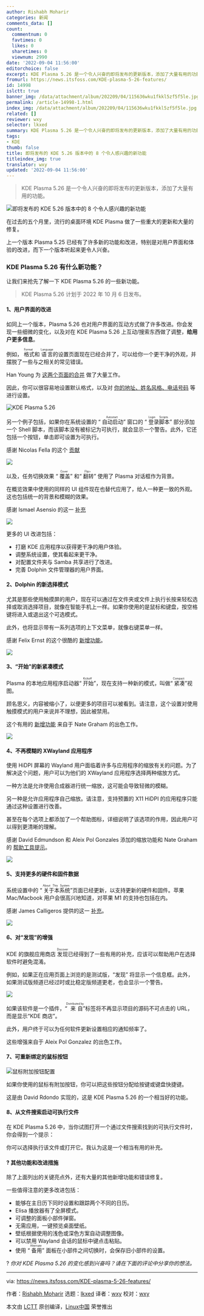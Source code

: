 ```yaml
---
author: Rishabh Moharir
categories: 新闻
comments_data: []
count:
  commentnum: 0
  favtimes: 0
  likes: 0
  sharetimes: 0
  viewnum: 2990
date: '2022-09-04 11:56:00'
editorchoice: false
excerpt: KDE Plasma 5.26 是一个令人兴奋的即将发布的更新版本，添加了大量有用的功能。
fromurl: https://news.itsfoss.com/KDE-plasma-5-26-features/
id: 14998
islctt: true
banner_img: /data/attachment/album/202209/04/115636wku1fkkl5zf5f5le.jpg
permalink: /article-14998-1.html
index_img: /data/attachment/album/202209/04/115636wku1fkkl5zf5f5le.jpg.thumb.jpg
related: []
reviewer: wxy
selector: lkxed
summary: KDE Plasma 5.26 是一个令人兴奋的即将发布的更新版本，添加了大量有用的功能。
tags:
- KDE
thumb: false
title: 即将发布的 KDE 5.26 版本中的 8 个令人感兴趣的新功能
titleindex_img: true
translator: wxy
updated: '2022-09-04 11:56:00'
---
```



> 
> KDE Plasma 5.26 是一个令人兴奋的即将发布的更新版本，添加了大量有用的功能。
> 
> 
> 


![即将发布的 KDE 5.26 版本中的 8 个令人感兴趣的新功能](/data/attachment/album/202209/04/115636wku1fkkl5zf5f5le.jpg)


在过去的五个月里，流行的桌面环境 KDE Plasma 做了一些重大的更新和大量的修复。


上一个版本 Plasma 5.25 已经有了许多新的功能和改进，特别是对用户界面和体验的改进，而下一个版本听起来更令人兴奋。


### KDE Plasma 5.26 有什么新功能？


让我们来抢先了解一下 KDE Plasma 5.26 的一些新功能。



> 
> KDE Plasma 5.26 计划于 2022 年 10 月 6 日发布。
> 
> 
> 


#### 1、用户界面的改进


如同上一个版本，Plasma 5.26 也对用户界面的互动方式做了许多改进。你会发现一些细微的变化，以及对在 KDE Plasma 5.26 上互动/搜索东西做了调整，**给用户更多信息**。


例如，<ruby> 格式 <rt>  Format </rt></ruby> 和 <ruby> 语言 <rt>  Language </rt></ruby> 的设置页面现在已经合并了，可以给你一个更干净的外观，并摆脱了一些与之相关的常见错误。


Han Young 为 [这两个页面的合并](https://invent.KDE.org/plasma/plasma-workspace/-/merge_requests/1147) 做了大量工作。


因此，你可以很容易地设置默认格式，以及对 [你的地址、姓名风格、电话号码](https://bugs.KDE.org/show_bug.cgi?id=430801) 等进行设置。


![KDE Plasma 5.26](/data/attachment/album/202209/04/115757imp02wq0vnep4cpr.jpg)


另一个例子包括，如果你在系统设置的 “<ruby> 自动启动 <rt>  Autostart </rt></ruby>” 窗口的 “<ruby> 登录脚本 <rt>  Login Scripts </rt></ruby>” 部分添加一个 Shell 脚本，而该脚本没有被标记为可执行，就会显示一个警告。此外，它还包括一个按钮，单击即可设置为可执行。


感谢 Nicolas Fella 的这个 [贡献](https://invent.KDE.org/plasma/plasma-workspace/-/merge_requests/878)


![](/data/attachment/album/202209/04/115806rmiuqxim5ubujmqu.jpg)


以及，任务切换效果 “<ruby> 覆盖 <rt>  Cover </rt></ruby>” 和“<ruby> 翻转 <rt>  Flip&gt; </rt></ruby>” 使用了 Plasma 对话框作为背景。


在概览效果中使用的同样的 UI 组件现在也替代应用了，给人一种更一致的外观。这也包括统一的背景和模糊的效果。


感谢 Ismael Asensio 的这一 [补充](https://invent.KDE.org/plasma/KDEplasma-addons/-/merge_requests/168)


![](/data/attachment/album/202209/04/115818icakcm08k5ndmmme.jpg)


更多的 UI 改进包括：


* 打磨 KDE 应用程序以获得更干净的用户体验。
* 调整系统设置，使其看起来更干净。
* 对配置文件夹与 Samba 共享进行了改进。
* 完善 Dolphin 文件管理器的用户界面。


#### 2、Dolphin 的新选择模式


尤其是那些使用触摸屏的用户，现在可以通过在文件夹或文件上执行长按来轻松选择或取消选择项目，就像在智能手机上一样。如果你使用的是鼠标和键盘，按空格键将进入或退出这个可选模式。


此外，也将显示带有一系列选项的上下文菜单，就像右键菜单一样。


感谢 Felix Ernst 的这个很酷的 [新增功能](https://bugs.KDE.org/show_bug.cgi?id=427202)。


![](/data/attachment/album/202209/04/115638xjomrrjvoomfp5pd.jpg)


#### 3、“开始”的新紧凑模式


Plasma 的本地应用程序启动器“<ruby> 开始 <rt>  Kickoff </rt></ruby>”，现在支持一种新的模式，叫做“<ruby> 紧凑 <rt>  Compact </rt></ruby>”视图。


顾名思义，内容被缩小了，以便更多的项目可以被看到。请注意，这个设置对使用触摸模式的用户来说并不理想，因此被禁用。


这个有用的 [新增功能](https://invent.KDE.org/plasma/plasma-desktop/-/merge_requests/699) 来自于 Nate Graham 的出色工作。


![](/data/attachment/album/202209/04/115640q2xl7xs9pnph5sxk.png)


#### 4、不再模糊的 XWayland 应用程序


使用 HiDPI 屏幕的 Wayland 用户面临着许多与应用程序的缩放有关的问题。为了解决这个问题，用户可以为他们的 XWayland 应用程序选择两种缩放方式。


一种方法是允许使用合成器进行统一缩放，这可能会导致轻微的模糊。


另一种是允许应用程序自己缩放。请注意，支持预置的 X11 HiDPI 的应用程序只能通过这种设置进行改善。


甚至在每个选项上都添加了一个帮助图标，详细说明了该选项的作用，因此用户可以得到更清晰的理解。


感谢 David Edmundson 和 Aleix Pol Gonzales 添加的缩放功能和 Nate Graham 的 [帮助工具提示](https://invent.KDE.org/plasma/kscreen/-/merge_requests/108)。


![](/data/attachment/album/202209/04/115833z12se1igg4glcsrc.jpg)


#### 5、支持更多的硬件和固件数据


系统设置中的 “<ruby> 关于本系统 <rt>  About This System </rt></ruby>”页面已经更新，以支持更新的硬件和固件。苹果 Mac/Macbook 用户会很高兴地知道，对苹果 M1 的支持也包括在内。


感谢 James Calligeros 提供的这一 [补充](https://invent.KDE.org/plasma/kinfocenter/-/merge_requests/104)。


![](/data/attachment/album/202209/04/115838bb3m1k1s1ekbbz0m.jpg)


#### 6、对“发现”的增强


KDE 的旗舰应用商店 <ruby> 发现 <rt>  Discover </rt></ruby> 已经得到了一些有用的补充，应该可以帮助用户在选择软件时避免混淆。


例如，如果正在应用页面上浏览的是测试版，“发现” 将显示一个信息框。此外，如果测试版频道已经过时或比稳定版频道更老，也会显示一个警告。


![](/data/attachment/album/202209/04/115641zc7s5f0ssocnwcox.jpg)


如果该软件是一个插件，“<ruby> 来自 <rt>  Distributed by </rt></ruby>”标签将不再显示项目的源码不可点击的 URL，而是显示“KDE 商店”。


此外，用户终于可以为任何软件更新设置相应的通知频率了。


这些增强来自于 Aleix Pol Gonzalez 的出色工作。


#### 7、可重新绑定的鼠标按钮


![鼠标附加按钮配置](/data/attachment/album/202209/04/115641wmwisqcl5b4gqvlm.png)


如果你使用的鼠标有附加按钮，你可以把这些按钮分配给按键或键盘快捷键。


这是由 David Rdondo 实现的，这是 KDE Plasma 5.26 的一个相当好的功能。


#### 8、从文件搜索启动可执行文件


在 KDE Plasma 5.26 中，当你试图打开一个通过文件搜索找到的可执行文件时，你会得到一个提示：


你可以选择执行该文件或打开它。我认为这是一个相当有用的补充。


#### ?️ 其他功能和改进措施


除了上面列出的关键亮点外，还有大量的其他新增功能和错误修复。


一些值得注意的更多改进包括：


* 能够在主日历下同时设置和跟踪两个不同的日历。
* Elisa 播放器有了全屏模式。
* 可调整的面板小部件弹窗。
* 无需应用，一键预览桌面壁纸。
* 壁纸根据使用的浅色或深色方案自动调整图像。
* 可以禁用 Wayland 会话的鼠标中键点击粘贴。
* 使用 “<ruby> 备用 <rt>  Alternate </rt></ruby>” 面板在小部件之间切换时，会保存旧小部件的设置。


? *你对 KDE Plasma 5.26 的变化感到兴奋吗？请在下面的评论中分享你的想法。*




---


via: <https://news.itsfoss.com/KDE-plasma-5-26-features/>


作者：[Rishabh Moharir](https://news.itsfoss.com/author/rishabh/) 选题：[lkxed](https://github.com/lkxed) 译者：[wxy](https://github.com/wxy) 校对：[wxy](https://github.com/wxy)


本文由 [LCTT](https://github.com/LCTT/TranslateProject) 原创编译，[Linux中国](https://linux.cn/) 荣誉推出